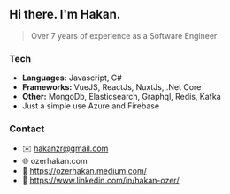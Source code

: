 ## Hi there. I'm Hakan.

>Over 7 years of experience as a Software Engineer

### Tech </br>
- **Languages:** Javascript, C#
- **Frameworks:** VueJS, ReactJs, NuxtJs, .Net Core
- **Other:** MongoDb, Elasticsearch, Graphql, Redis, Kafka
- Just a simple use Azure and Firebase

### Contact </br>
- ✉️ hakanzr@gmail.com
- 🌐 ozerhakan.com
- 📰 https://ozerhakan.medium.com/
- 👔 https://www.linkedin.com/in/hakan-ozer/
